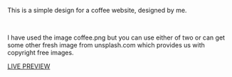 <p>This is a simple design for a coffee website, designed by me.</p>
<br>
<p>I have used the image coffee.png but you can use either of two or can get some other fresh image from unsplash.com which provides us with copyright free images.</p>
<a href="https://karan8403.github.io/coffeebucks.io/">LIVE PREVIEW</a>
